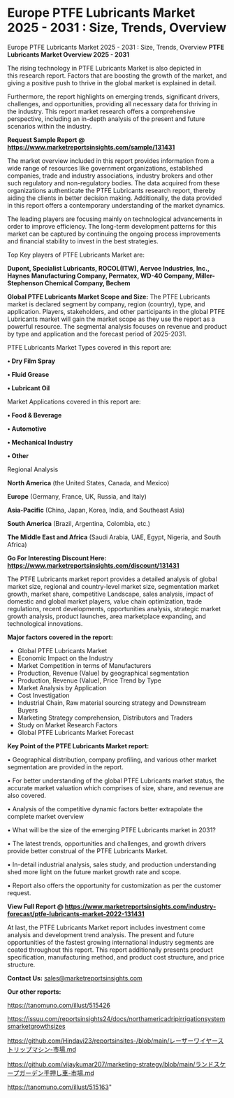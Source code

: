 # Europe PTFE Lubricants Market 2025 - 2031 : Size, Trends, Overview
Europe PTFE Lubricants Market 2025 - 2031 : Size, Trends, Overview
<Strong> PTFE Lubricants Market Overview 2025 - 2031</strong>

The rising technology in PTFE Lubricants Market is also depicted in this research report. Factors that are boosting the growth of the market, and giving a positive push to thrive in the global market is explained in detail.

Furthermore, the report highlights on emerging trends, significant drivers, challenges, and opportunities, providing all necessary data for thriving in the industry. This report market research offers a comprehensive perspective, including an in-depth analysis of the present and future scenarios within the industry.

<strong>Request Sample Report @ <a href=https://www.marketreportsinsights.com/sample/131431>https://www.marketreportsinsights.com/sample/131431</a></strong>

The market overview included in this report provides information from a wide range of resources like government organizations, established companies, trade and industry associations, industry brokers and other such regulatory and non-regulatory bodies. The data acquired from these organizations authenticate the PTFE Lubricants research report, thereby aiding the clients in better decision making. Additionally, the data provided in this report offers a contemporary understanding of the market dynamics.

The leading players are focusing mainly on technological advancements in order to improve efficiency. The long-term development patterns for this market can be captured by continuing the ongoing process improvements and financial stability to invest in the best strategies.

Top Key players of PTFE Lubricants Market are:

<strong>Dupont, Specialist Lubricants, ROCOL(ITW), Aervoe Industries, Inc., Haynes Manufacturing Company, Permatex, WD-40 Company, Miller-Stephenson Chemical Company, Bechem</strong>

<strong><b>Global PTFE Lubricants Market Scope and Size:</b></strong>
The PTFE Lubricants market is declared segment by company, region (country), type, and application. Players, stakeholders, and other participants in the global PTFE Lubricants market will gain the market scope as they use the report as a powerful resource. The segmental analysis focuses on revenue and product by type and application and the forecast period of 2025-2031.

PTFE Lubricants Market Types covered in this report are:

<strong>• Dry Film Spray

• Fluid Grease

• Lubricant Oil</strong>

Market Applications covered in this report are:

<strong>• Food & Beverage

• Automotive

• Mechanical Industry

• Other</strong> 

Regional Analysis

<strong>North America</strong> (the United States, Canada, and Mexico)

<strong>Europe</strong> (Germany, France, UK, Russia, and Italy)

<strong>Asia-Pacific</strong> (China, Japan, Korea, India, and Southeast Asia)

<strong>South America</strong> (Brazil, Argentina, Colombia, etc.)

<strong>The Middle East and Africa</strong> (Saudi Arabia, UAE, Egypt, Nigeria, and South Africa)

<strong>Go For Interesting Discount Here: <a href=https://www.marketreportsinsights.com/discount/131431>https://www.marketreportsinsights.com/discount/131431</a></strong>

The PTFE Lubricants market report provides a detailed analysis of global market size, regional and country-level market size, segmentation market growth, market share, competitive Landscape, sales analysis, impact of domestic and global market players, value chain optimization, trade regulations, recent developments, opportunities analysis, strategic market growth analysis, product launches, area marketplace expanding, and technological innovations.

<strong><b>Major factors covered in the report:</b></strong>
<ul>
  <li>Global PTFE Lubricants Market </li>
  <li>Economic Impact on the Industry</li>
  <li>Market Competition in terms of Manufacturers</li>
  <li>Production, Revenue (Value) by geographical segmentation</li>
  <li>Production, Revenue (Value), Price Trend by Type</li>
  <li>Market Analysis by Application</li>
  <li>Cost Investigation</li>
  <li>Industrial Chain, Raw material sourcing strategy and Downstream Buyers</li>
  <li>Marketing Strategy comprehension, Distributors and Traders</li>
  <li>Study on Market Research Factors</li>
  <li>Global PTFE Lubricants Market Forecast</li>
</ul>

<strong><b>Key Point of the PTFE Lubricants Market report:</b></strong>

• Geographical distribution, company profiling, and various other market segmentation are provided in the report.

• For better understanding of the global PTFE Lubricants market status, the accurate market valuation which comprises of size, share, and revenue are also covered.

• Analysis of the competitive dynamic factors better extrapolate the complete market overview

• What will be the size of the emerging PTFE Lubricants market in 2031?

• The latest trends, opportunities and challenges, and growth drivers provide better construal of the PTFE Lubricants Market.

• In-detail industrial analysis, sales study, and production understanding shed more light on the future market growth rate and scope.

• Report also offers the opportunity for customization as per the customer request.

<strong><b>View Full Report @ <a href=https://www.marketreportsinsights.com/industry-forecast/ptfe-lubricants-market-2022-131431>https://www.marketreportsinsights.com/industry-forecast/ptfe-lubricants-market-2022-131431</a></b></strong>


At last, the PTFE Lubricants Market report includes investment come analysis and development trend analysis. The present and future opportunities of the fastest growing international industry segments are coated throughout this report. This report additionally presents product specification, manufacturing method, and product cost structure, and price structure.

<strong>Contact Us:</strong>
sales@marketreportsinsights.com

<strong>Our other reports:</strong>

<a href=https://tanomuno.com/illust/515426>https://tanomuno.com/illust/515426</a>

<a href=https://issuu.com/reportsinsights24/docs/northamericadripirrigationsystemsmarketgrowthsizes>https://issuu.com/reportsinsights24/docs/northamericadripirrigationsystemsmarketgrowthsizes</a>

<a href=https://github.com/Hindavi23/reportsinsites-/blob/main/レーザーワイヤーストリップマシン-市場.md>https://github.com/Hindavi23/reportsinsites-/blob/main/レーザーワイヤーストリップマシン-市場.md</a>

<a href=https://github.com/vijaykumar207/marketing-strategy/blob/main/ランドスケープガーデン手押し車-市場.md>https://github.com/vijaykumar207/marketing-strategy/blob/main/ランドスケープガーデン手押し車-市場.md</a>

<a href=https://tanomuno.com/illust/515163>https://tanomuno.com/illust/515163</a>"
